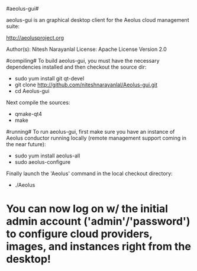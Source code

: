#aeolus-gui#

aeolus-gui is an graphical desktop client for the Aeolus cloud management suite:

http://aeolusproject.org

Author(s): Nitesh Narayanlal
License:   Apache License Version 2.0

#compiling#
To build aeolus-gui, you must have the necessary dependencies installed and then checkout the source dir:

* sudo yum install git qt-devel
* git clone http://github.com/niteshnarayanlal/Aeolus-gui.git
* cd Aeolus-gui

Next compile the sources:
* qmake-qt4
* make

#running#
To run aeolus-gui, first make sure you have an instance of Aeolus conductor running locally (remote management support coming in the near future):

* sudo yum install aeolus-all
* sudo aeolus-configure

Finally launch the 'Aeolus' command in the local checkout directory:

* ./Aeolus

You can now log on w/ the initial admin account ('admin'/'password') to configure cloud providers, images, and instances right from the desktop!
=======
